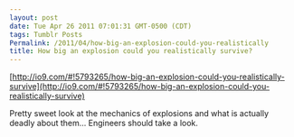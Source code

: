 ```yaml
---
layout: post
date: Tue Apr 26 2011 07:01:31 GMT-0500 (CDT)
tags: Tumblr Posts
Permalink: /2011/04/how-big-an-explosion-could-you-realistically
title: How big an explosion could you realistically survive?
---
```


[http://io9.com/#!5793265/how-big-an-explosion-could-you-realistically-survive](http://io9.com/#!5793265/how-big-an-explosion-could-you-realistically-survive)

Pretty sweet look at the mechanics of explosions and what is actually deadly about them… Engineers should take a look.
